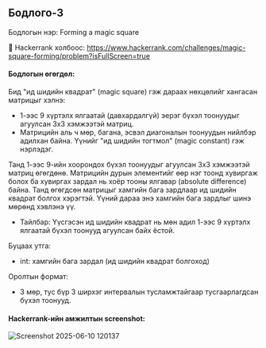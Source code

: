 ## Бодлого-3
Бодлогын нэр: Forming a magic square

🔗 Hackerrank холбоос: https://www.hackerrank.com/challenges/magic-square-forming/problem?isFullScreen=true

#### Бодлогын өгөгдөл:

Бид "ид шидийн квадрат" (magic square) гэж дараах нөхцөлийг хангасан матрицыг хэлнэ:

- 1-ээс 9 хүртэлх ялгаатай (давхардалгүй) эерэг бүхэл тоонуудыг агуулсан 3x3 хэмжээтэй матриц.
- Матрицийн аль ч мөр, багана, эсвэл диагоналын тоонуудын нийлбэр адилхан байна. Үүнийг "ид шидийн тогтмол" (magic constant) гэж нэрлэдэг.

Танд 1-ээс 9-ийн хоорондох бүхэл тоонуудыг агуулсан 3x3 хэмжээтэй матриц өгөгдөнө. Матрицийн дурын элементийг өөр нэг тоонд хувиргаж болох ба хувиргах зардал нь хоёр тооны ялгавар (absolute difference) байна. Танд өгөгдсөн матрицыг хамгийн бага зардлаар ид шидийн квадрат болгох хэрэгтэй. Үүний дараа энэ хамгийн бага зардлыг шинэ мөрөнд хэвлэнэ үү.

- Тайлбар: Үүсгэсэн ид шидийн квадрат нь мөн адил 1-ээс 9 хүртэлх ялгаатай бүхэл тоонууд агуулсан байх ёстой.

Буцаах утга:
- int: хамгийн бага зардал (ид шидийн квадрат болгоход)

Оролтын формат:
- 3 мөр, тус бүр 3 ширхэг интервалын тусламжтайгаар тусгаарлагдсан бүхэл тоонууд.

#### Hackerrank-ийн амжилтын screenshot:
![Screenshot 2025-06-10 120137](https://github.com/user-attachments/assets/0c018189-627d-4515-8e53-679cfb6740d1)
